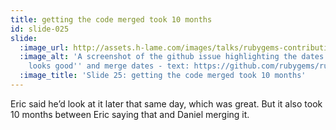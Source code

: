 ```yaml
---
title: getting the code merged took 10 months
id: slide-025
slide:
  :image_url: http://assets.h-lame.com/images/talks/rubygems-contribution/slides/025.png
  :image_alt: 'A screenshot of the github issue highlighting the dates of the ''this
    looks good'' and merge dates - text: https://github.com/rubygems/rubygems/pull/1032'
  :image_title: 'Slide 25: getting the code merged took 10 months'
---
```

Eric said heʼd look at it later that same day, which was great.  But it also took 10 months between Eric saying that and Daniel merging it.
